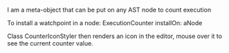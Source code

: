 I am a meta-object that can be put on any AST node to count execution

To install a watchpoint in a node: 
	ExecutionCounter installOn: aNode
	
Class CounterIconStyler then renders an icon in the editor, mouse over it to see the current counter value.